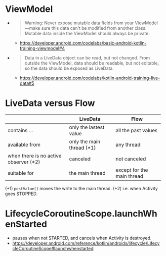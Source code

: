 # ViewModel
* > Warning: Never expose mutable data fields from your ViewModel—make sure this data can't be modified from another class. Mutable data inside the ViewModel should always be private.
  * https://developer.android.com/codelabs/basic-android-kotlin-training-viewmodel#4
* > Data in a LiveData object can be read, but not changed. From outside the ViewModel, data should be readable, but not editable, so the data should be exposed as LiveData.
  * https://developer.android.com/codelabs/kotlin-android-training-live-data#5

# LiveData versus Flow
&nbsp;|LiveData|Flow
--|--|--
contains ...|only the lastest value|all the past values
available from|only the main thread (*1)|any thread
when there is no active observer (*2)|canceled|not canceled
suitable for|the main thread|except for the main thread

(*1) `postValue()` moves the write to the main thread.
(*2) i.e. when Activity goes STOPPED.

# LifecycleCoroutineScope.launchWhenStarted
* pauses when not STARTED, and cancels when Activity is destroyed.
* https://developer.android.com/reference/kotlin/androidx/lifecycle/LifecycleCoroutineScope#launchwhenstarted
